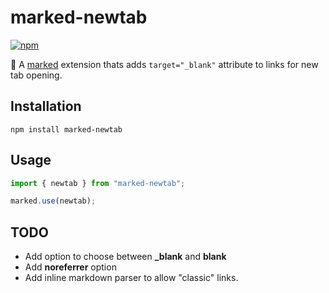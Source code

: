 # marked-newtab

[![npm](https://badgen.net/npm/v/marked)](https://www.npmjs.com/package/marked)

🔗 A [marked](https://github.com/markedjs/marked) extension thats adds `target="_blank"` attribute to links for new tab opening.

## Installation

```
npm install marked-newtab
```

## Usage

```javascript
import { newtab } from "marked-newtab";

marked.use(newtab);
```

## TODO

 * Add option to choose between **_blank** and **blank**
 * Add **noreferrer** option
 * Add inline markdown parser to allow "classic" links.
